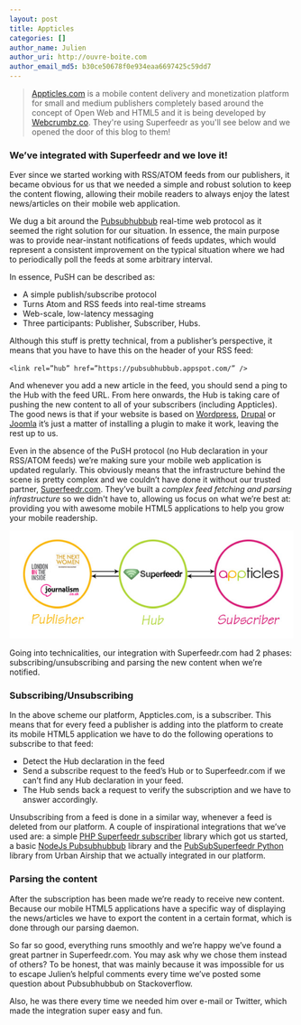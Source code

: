 ```yaml
---
layout: post
title: Appticles
categories: []
author_name: Julien
author_uri: http://ouvre-boite.com
author_email_md5: b30ce50678f0e934eaa6697425c59dd7
---
```


> [Appticles.com](http://appticles.com) is a mobile content delivery and monetization platform for small and medium publishers completely based around the concept of Open Web and HTML5 and it is being developed by [Webcrumbz.co](http://webcrumbz.co/). They're using Superfeedr as you'll see below and we opened the door of this blog to them!

### We’ve integrated with Superfeedr and we love it!

Ever since we started working with RSS/ATOM feeds from our publishers, it became obvious for us that we needed a simple and robust solution to keep the content flowing, allowing their mobile readers to always enjoy the latest news/articles on their mobile web application.  

We dug a bit around the [Pubsubhubbub](https://code.google.com/p/pubsubhubbub/) real-time web protocol as it seemed the right solution for our situation. In essence, the main purpose was to provide near-instant notifications of feeds updates, which would represent a consistent improvement on the typical situation where we had to periodically poll the feeds at some arbitrary interval.

In essence, PuSH can be described as: 
* A simple publish/subscribe protocol
* Turns Atom and RSS feeds into real-time streams
* Web-scale, low-latency messaging
* Three participants: Publisher, Subscriber, Hubs. 

Although this stuff is pretty technical, from a publisher’s perspective, it means that you have to have this on the header of your RSS feed:

``<link rel=”hub” href=”https://pubsubhubbub.appspot.com/” />``

And whenever you add a new article in the feed, you should send a ping to the Hub with the feed URL. From here onwards, the Hub is taking care of pushing the new content to all of your subscribers (including Appticles). The good news is that if your website is based on [Wordpress](http://wordpress.org/extend/plugins/pubsubhubbub/), [Drupal](http://drupal.org/project/push_hub) or [Joomla](http://extensions.joomla.org/) it’s just a matter of installing a plugin to make it work, leaving the rest up to us.

Even in the absence of the PuSH protocol (no Hub declaration in your RSS/ATOM feeds) we’re making sure your mobile web application is updated regularly. This obviously means that the infrastructure behind the scene is pretty complex and we couldn’t have done it without our trusted partner, [Superfeedr.com](http://superfeedr.com). They’ve built a *complex feed fetching and parsing infrastructure* so we didn't have to, allowing us focus on what we’re best at: providing you with awesome mobile HTML5 applications to help you grow your mobile readership.

![Appticles Integration](../images/appticles.jpg)

Going into technicalities, our integration with Superfeedr.com had 2 phases: subscribing/unsubscribing and parsing the new content when we’re notified.

### Subscribing/Unsubscribing

In the above scheme our platform, Appticles.com, is a subscriber. This means that for every feed a publisher is adding into the platform to create its mobile HTML5 application we have to do the following operations to subscribe to that feed:

* Detect the Hub declaration in the feed
* Send a subscribe request to the feed’s Hub or to Superfeedr.com if we can’t find any Hub declaration in your feed.
* The Hub sends back a request to verify the subscription and we have to answer accordingly.

Unsubscribing from a feed is done in a similar way, whenever a feed is deleted from our platform. A couple of inspirational integrations that we’ve used are: a simple [PHP Superfeedr subscriber](https://github.com/adrinavarro/Superfeedr.php) library which got us started,  a basic [NodeJs Pubsubhubbub](http://codesnipp.it/javascript/node.js-basic-pubsubhubbub-librarymiddleware) library and the [PubSubSuperfeedr Python](https://github.com/urbanairship/pubsubsuperfeedr) library from Urban Airship that we actually integrated in our platform.

### Parsing the content

After the subscription has been made we’re ready to receive new content. Because our mobile HTML5 applications have a specific way of displaying the news/articles we have to export the content in a certain format, which is done through our parsing daemon.  

So far so good, everything runs smoothly and we’re happy we’ve found a great partner in Superfeedr.com. You may ask why we chose them instead of others? To be honest, that was mainly because it was impossible for us to escape Julien’s helpful comments every time we’ve posted some question about Pubsubhubbub on Stackoverflow. 

Also, he was there every time we needed him over e-mail or Twitter, which made the integration super easy and fun.



